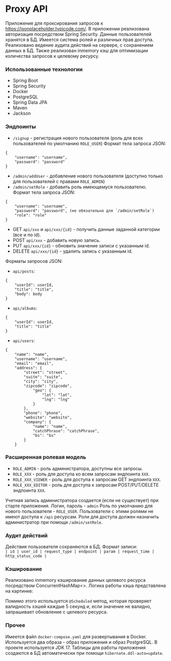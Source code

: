 # Proxy API

Приложение для проксирования запросов к https://jsonplaceholder.typicode.com/.
В приложении реализована авторизация посредством Spring Security. Данные пользователей хранятся в БД.
Имеется система ролей и различных прав доступа. Реализовано ведение аудита действий на сервере, с 
сохранением данных в БД. Также реализован inmemory кэш для оптимизации количества запросов к целевому 
ресурсу. 

### Использованные технологии
* Spring Boot
* Spring Security
* Docker
* PostgreSQL
* Spring Data JPA
* Maven
* Jackson

### Эндпоинты
* `/signup` - регистрация нового пользователя (роль для всех пользователей по умолчанию `ROLE_USER`)
Формат тела запроса JSON:
```
{
    "username": "username",
    "password": "password"
}
```

* `/admin/addUser` - добавление нового пользователя (доступно только для пользователей с правами `ROLE_ADMIN`)
* `/admin/setRole` - добавить роль имеющемуся пользователю. \
Формат тела запроса JSON:
```
{
    "username": "username",
    "password": "password", (не обязательно для `/admin/setRole`)
    "role": "role"
}
```

* GET `api/xxx` и `api/xxx/{id}` - получить данные заданной категории (все и по id).
* POST `api/xxx` - добавить новую запись.
* PUT `api/xxx/{id}` - обновить значение записи с указанным id.
* DELETE `api/xxx/{id}` - удалить запись с указанным id.

Форматы запросов JSON:
* `api/posts`:
```
{
    "userId": userId,
    "title": "title",
    "body": body
}
```
* `api/albums`:
```
{
    "userId": userId,
    "title": "title"
}
```
* `api/users`:
```
{
    "name": "name",
    "username": "username",
    "email": "email",
    "address": {
        "street": "street",
        "suite": "suite",
        "city": "city",
        "zipcode": "zipcode",
            "geo": {
                "lat": "lat",
                "lng": "lng"
            }
        },
        "phone": "phone",
        "website": "website",
        "company": {
            "name": "name",
            "catchPhrase": "catchPhrase",
            "bs": "bs"
        }
    }
```

### Расширенная ролевая модель
* `ROLE_ADMIN` - роль администратора, доступны все запросы.
* `ROLE_XXX` - роль для доступа ко всем запросам эндпоинта `XXX`.
* `ROLE_XXX_VIEWER` - роль для доступа к запросам GET эндпоинта `XXX`.
* `ROLE_XXX_EDITOR` - роль для доступа к запросам POST/PUT/DELETE эндпоинта `XXX`.
    
Учетная запись администратора создается (если не существует) при старте приложения.
Логин, пароль - `admin`
Роль по умолчанию для нового пользователя - `ROLE_USER`. Пользователи с этими ролями не
имеют доступа к `/api` ресурсам. Роли для доступа должен назначить администратор 
при помощи `/admin/setRole`.

### Аудит действий
Действия пользователя сохраняются в БД. Формат записи: \
`| id | user_id | request_type | endpoint | param | request_time | http_status_code |`

### Кэширование
Реализовано inmemory кэширование данных целевого ресурса посредством ConcurrentHashMap<>.
Логика работы хэша представлена на картинке:

Помимо этого используется `@Scheduled` метод, которая проверяет валидность хэшей
каждые 5 секунд и, если значение не валидно, запрашивает обновление с целевого ресурса. 

### Прочее
Имеется файл `docker-compose.yaml` для развертывания в Docker. Используется два образа - образ приложения 
и образ PostgreSQL. В проекте используется JDK 17. Таблицы для работы приложения создаются в БД автоматически при помощи 
`hibernate.ddl-auto=update`.